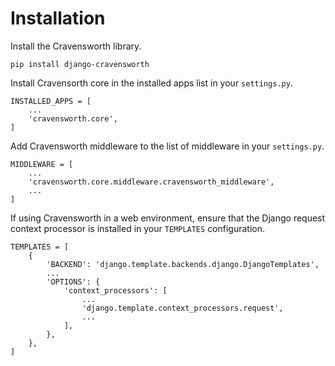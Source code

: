 # Installation

Install the Cravensworth library.

    pip install django-cravensworth

Install Cravensorth core in the installed apps list in your `settings.py`.

    INSTALLED_APPS = [
        ...
        'cravensworth.core',
    ]

Add Cravensworth middleware to the list of middleware in your `settings.py`.

    MIDDLEWARE = [
        ...
        'cravensworth.core.middleware.cravensworth_middleware',
        ...
    ]

If using Cravensworth in a web environment, ensure that the Django request
context processor is installed in your `TEMPLATES` configuration.

    TEMPLATES = [
        {
            'BACKEND': 'django.template.backends.django.DjangoTemplates',
            ...
            'OPTIONS': {
                'context_processors': [
                    ...
                    'django.template.context_processors.request',
                    ...
                ],
            },
        },
    ]
